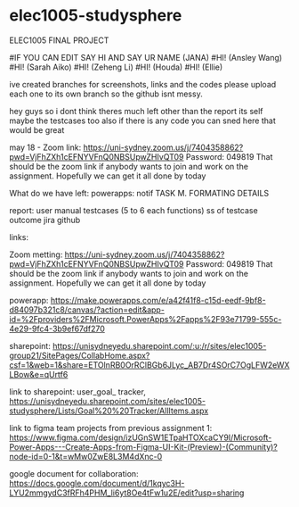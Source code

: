 # elec1005-studysphere
ELEC1005 FINAL PROJECT 

#IF YOU CAN EDIT SAY HI AND SAY UR NAME (JANA)
#HI! (Ansley Wang)
#HI! (Sarah Aiko)
#HI! (Zeheng Li)
#HI! (Houda)
#HI! (Ellie)

ive created branches for screenshots, links and the codes please upload each one to its own branch so the github isnt messy.

hey guys so i dont think theres much left other than the report its self 
maybe the testcases too 
also if there is any code you can sned here that would be great 

may 18 - Zoom link:
https://uni-sydney.zoom.us/j/7404358862?pwd=VjFhZXh1cEFNYVFnQ0NBSUpwZHIvQT09
Password: 049819
That should be the zoom link if anybody wants to join and work on the assignment. Hopefully we can get it all done by today


What do we have left:
powerapps:
notif
TASK M.
FORMATING DETAILS

report:
user manual 
testcases (5 to 6 each functions)
ss of testcase outcome
jira
github 

links:

Zoom metting:
https://uni-sydney.zoom.us/j/7404358862?pwd=VjFhZXh1cEFNYVFnQ0NBSUpwZHIvQT09
Password: 049819
That should be the zoom link if anybody wants to join and work on the assignment. Hopefully we can get it all done by today

powerapp:
https://make.powerapps.com/e/a42f41f8-c15d-eedf-9bf8-d84097b321c8/canvas/?action=edit&app-id=%2Fproviders%2FMicrosoft.PowerApps%2Fapps%2F93e71799-555c-4e29-9fc4-3b9ef67df270

sharepoint:
https://unisydneyedu.sharepoint.com/:u:/r/sites/elec1005-group21/SitePages/CollabHome.aspx?csf=1&web=1&share=ETOlnRB0OrRClBGb6JLyc_AB7Dr4SOrC7OgLFW2eWXLBow&e=qUrtf6

link to sharepoint: 
user_goal_ tracker, https://unisydneyedu.sharepoint.com/sites/elec1005-studysphere/Lists/Goal%20%20Tracker/AllItems.aspx 

link to figma team projects from previous assignment 1:
https://www.figma.com/design/izUGnSW1ETpaHTOXcaCY9I/Microsoft-Power-Apps---Create-Apps-from-Figma-UI-Kit-(Preview)-(Community)?node-id=0-1&t=wMw0ZwE8L3M4dXnc-0

google document for collaboration:
https://docs.google.com/document/d/1kqyc3H-LYU2mmgydC3fRFh4PHM_li6yt8Oe4tFw1u2E/edit?usp=sharing
